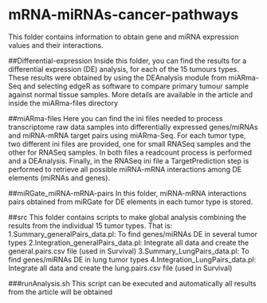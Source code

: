 # mRNA-miRNAs-cancer-pathways
This folder contains information to obtain gene and miRNA expression values and their interactions.

##Differential-expression
Inside this folder, you can find the results for a differential expression (DE) analysis, for each of the 15 tumours types. 
These results were obtained by using the DEAnalysis module from miARma-Seq and selecting edgeR as software to compare primary tumour sample against normal tissue samples.
More details are available in the article and inside the miARma-files directory


##miARma-files
Here you can find the ini files needed to process transcriptome raw data samples into differentially expressed genes/miRNAs and miRNA-mRNA target pairs using miARma-Seq. 
For each tumor type, two different ini files are provided, one for small RNASeq samples and the other for RNASeq samples. In both files a readcount process is performed and a DEAnalysis. 
Finally, in the RNASeq ini file a TargetPrediction step is performed to retrieve all possible miRNA-mRNA interactions among DE elements (miRNAs and genes).

##miRGate_miRNA-mRNA-pairs
In this folder, miRNA-mRNA interactions pairs obtained from miRGate for DE elements in each tumor type is stored.

##src
This folder contains scripts to make global analysis combining the results from the individual 15 tumor types. That is: 
1.Summary_generalPairs_data.pl: To find genes/miRNAs DE in several tumor types
2.Integration_generalPairs_data.pl: Integrate all data and create the general.pairs.csv file (used in Survival) 
3.Summary_LungPairs_data.pl: To find genes/miRNAs DE in lung tumor types
4.Integration_LungPairs_data.pl: Integrate all data and create the lung.pairs.csv file (used in Survival)

###runAnalysis.sh
This script can be executed and automatically all results from the article will be obtained